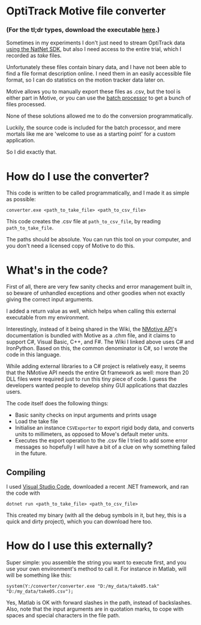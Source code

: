 # OptiTrack Motive file converter

### (For the tl;dr types, download the executable [here](https://github.com/ha5dzs/optitrack-motive-file-converter/releases/tag/1.0).)

Sometimes in my experiments I don't just need to stream OptiTrack data [using the NatNet SDK](https://optitrack.com/software/natnet-sdk/), but also I need access to the entire trial, which I recorded as *take* files.

Unfortunately these files contain binary data, and I have not been able to find a file format description online. I need them in an easily accessible file format, so I can do statistics on the motion tracker data later on.

Motive allows you to manually export these files as .csv, but the tool is either part in Motive, or you can use the [batch processor](https://v23.wiki.optitrack.com/index.php?title=Motive_Batch_Processor) to get a bunch of files processed.

None of these solutions allowed me to do the conversion programmatically.

Luckily, the source code is included for the batch processor, and mere mortals like me are 'welcome to use as a starting point' for a custom application.

So I did exactly that.

# How do I use the converter?

This code is written to be called programmatically, and I made it as simple as possible:
```
converter.exe <path_to_take_file> <path_to_csv_file>
```

This code creates the .csv file at `path_to_csv_file`, by reading `path_to_take_file`.


The paths should be absolute. You can run this tool on your computer, and you don't need a licensed copy of Motive to do this.

# What's in the code?

First of all, there are very few sanity checks and error management built in, so beware of unhandled exceptions and other goodies when not exactly giving the correct input arguments.

I added a return value as well, which helps when calling this external executable from my environment.

Interestingly, instead of it being shared in the Wiki, the [NMotive API](https://v22.wiki.optitrack.com/index.php?title=Motive_Batch_Processor#Class_Reference)'s documentation is bundled with Motive as a .chm file, and it claims to support C#, Visual Basic, C++, and F#. The Wiki I linked above uses C# and IronPython. Based on this, the common denominator is C#, so I wrote the code in this language.

While adding external libraries to a C# project is relatively easy, it seems that the NMotive API needs the entire Qt framework as well: more than 20 DLL files were required just to run this tiny piece of code. I guess the developers wanted people to develop shiny GUI applications that dazzles users.

The code itself does the following things:

* Basic sanity checks on input arguments and prints usage
* Load the take file
* Initialise an instance `CSVExporter` to export rigid body data, and converts units to millimeters, as opposed to Move's default meter units.
* Executes the export operation to the .csv file
I tried to add some error messages so hopefully I will have a bit of a clue on why something failed in the future.

## Compiling

I used [Visual Studio Code](https://code.visualstudio.com/Download), downloaded a recent .NET framework, and ran the code with
```
dotnet run <path_to_take_file> <path_to_csv_file>
```

This created my binary (with all the debug symbols in it, but hey, this is a quick and dirty project), which you can download here too.

# How do I use this externally?

Super simple: you assemble the string you want to execute first, and you use your own environment's method to call it. For instance in Matlab, will will be something like this:
```
system(Y:/converter/converter.exe "D:/my_data/take05.tak" "D:/my_data/take05.csv");
```
Yes, Matlab is OK with forward slashes in the path, instead of backslashes. Also, note that the input arguments are in quotation marks, to cope with spaces and special characters in the file path.